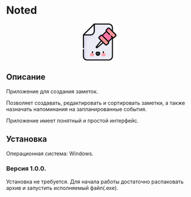 # Noted

<p align="center">
  <img src="files/pictures/notedpic.png" alt="Preview icon" width="100"/>
</p>

## Описание

Приложение для создания заметок.

Позволяет создавать, редактировать и сортировать заметки, а также назначать напоминания на запланированные события.

Приложение имеет понятный и простой интерфейс.

## Установка

Операционная система: Windows.

### Версия 1.0.0.

Установка не требуется. Для начала работы достаточно распаковать архив и запустить исполняемый файл(.exe).
